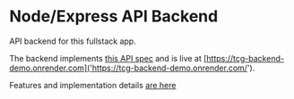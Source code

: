 # Node/Express API Backend

API backend for this fullstack app.

The backend implements [this API spec]('https://tcg-api-demo.onrender.com') and is live at [https://tcg-backend-demo.onrender.com]('https://tcg-backend-demo.onrender.com/'). 

Features and implementation details [are here](../../DESIGN_EXPLANATION.md)